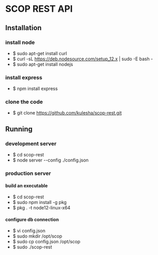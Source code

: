 # SCOP REST API 

## Installation

### install node
- $ sudo apt-get install curl
- $ curl -sL https://deb.nodesource.com/setup_12.x | sudo -E bash -
- $ sudo apt-get install nodejs

### install express
- $ npm install express

### clone the code
- $ git clone https://github.com/kulesha/scop-rest.git


## Running
### development server
- $ cd scop-rest
- $ node server --config ./config.json

### production server
#### build an executable
- $ cd scop-rest
- $ sudo npm install -g pkg
- $ pkg . -t node12-linux-x64
#### configure db connection
- $ vi config.json
- $ sudo mkdir /opt/scop
- $ sudo cp config.json /opt/scop
- $ sudo ./scop-rest
